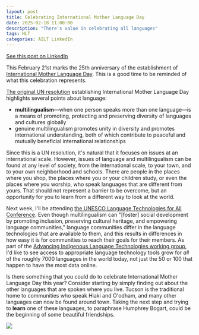```yaml
---
layout: post
title: Celebrating International Mother Language Day
date: 2025-02-18 11:00:00
description: "There's value in celebrating all languages"
tags: HLT
categories: AILT LinkedIn
---
```


[See this post on LinkedIn](https://www.linkedin.com/posts/eric-m-jackson_international-mother-language-day-united-activity-7297682735412690944-GNj5)

This February 21st marks the 25th anniversary of the establishment of [International Mother Language Day](https://www.un.org/en/observances/mother-language-day). This is a good time to be reminded of what this celebration represents.

[The original UN resolution](https://docs.un.org/en/A/RES/61/266) establishing International Mother Language Day highlights several points about language:

* **multilingualism**—when one person speaks more than one language—is a means of promoting, protecting and preserving diversity of languages and cultures globally
* genuine multilingualism promotes unity in diversity and promotes international understanding, both of which contribute to peaceful and mutually beneficial international relationships

Since this is a UN resolution, it's natural that it focuses on issues at an international scale. However, issues of language and multilingualism can be found at any level of society, from the international scale, to your town, and to your own neighborhood and schools. There are people in the places where you shop, the places where you or your children study, or even the places where you worship, who speak languages that are different from yours. That should not represent a barrier to be overcome, but an opportunity for you to learn from a different way to look at the world.

Next week, I'll be attending [the UNESCO Language Technologies for All Conference](https://www.lt4all2025.eu/). Even though multilingualism can "\[foster\] social development by promoting inclusion, preserving cultural heritage, and empowering language communities," language communities differ in the language technologies that are available to them, and this results in differences in how easy it is for communities to reach their goals for their members. As part of the [Advancing Indigenous Language Technologies working group](https://ailt.arizona.edu), I'd like to see access to appropriate language technology tools grow for _all_ of the roughly 7000 languages in the world today, not just the 50 or 100 that happen to have the most data online.

Is there something that you could do to celebrate International Mother Language Day this year? Consider starting by simply finding out about the other languages that are spoken where you live. Tucson is the traditional home to communities who speak Hiaki and O'odham, and many other languages can now be found around town. Taking the next step and trying to **learn** one of these languages, to paraphrase Humphrey Bogart, could be the beginning of some beautiful friendships.

<a href="https://www.un.org/en/observances/mother-language-day" target="_blank"><img src="https://www.un.org/sites/un2.un.org/files/2020/01/mother-language-poster.jpg">
</a>

